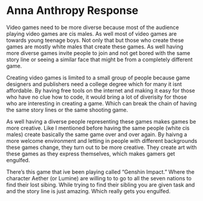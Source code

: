 <h1> Anna Anthropy Response </h1>

Video games need to be more diverse because most of the audience playing video games are cis males. As well most of video games are towards young teenage boys. Not only that but those who create these games are mostly white males that create these games. As well having more diverse games invite people to join and not get bored with the same story line or seeing a similar face that might be from a completely different game.

Creating video games is limited to a small group of people because game designers and publishers need a college degree which for many it isnt affordable. By having free tools on the internet and making it easy for those who have no clue how to code, it would bring a lot of diverisity for those who are interesting in creating a game. Which can break the chain of having the same story lines or the same shooting game.

As well having a diverse people representing these games makes games be more creative. Like I mentioned before having the same people (white cis males) create basically the same game over and over again. By haivng a more welcome environment and letting in people with different backgrounds these games change, they turn out to be more creative. They create art with these games as they express themselves, which makes gamers get engulfed. 

There’s this game that ive been playing called “Genshin Impact.” Where the character Aether (or Lumine) are willing to to go to all the seven nations to find their lost sibing. While trying to find their sibling you are given task and and the story line is just amazing. Which really gets you engulfed. 

